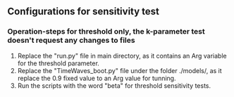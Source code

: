 ## Configurations for sensitivity test 
### Operation-steps for threshold only, the k-parameter test doesn't request any changes to files
1. Replace the "run.py" file in main directory, as it contains an Arg variable for the threshold parameter.
2. Replace the "TimeWaves_boot.py" file under the folder ./models/, as it replace the 0.9 fixed value to an Arg value for tunning.
3. Run the scripts with the word "beta" for threshold sensitivity tests. 
